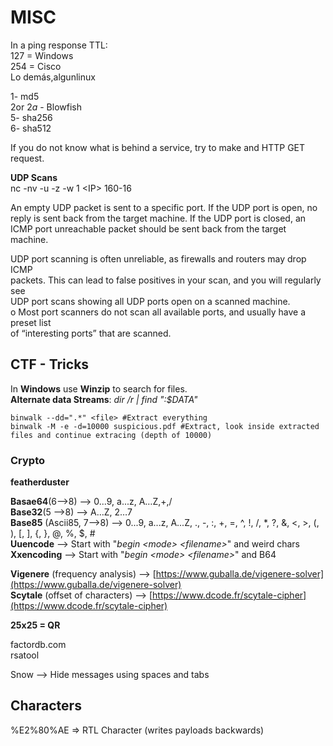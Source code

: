 # MISC

In a ping response TTL:  
127 = Windows  
254 = Cisco  
Lo demás,algunlinux

$1$- md5  
$2$or $2a$ - Blowfish  
$5$- sha256  
$6$- sha512

If you do not know what is behind a service, try to make and HTTP GET request.

**UDP Scans**  
nc -nv -u -z -w 1 &lt;IP&gt; 160-16

An empty UDP packet is sent to a specific port. If the UDP port is open, no reply is sent back from the target machine. If the UDP port is closed, an ICMP port unreachable packet should be sent back from the target machine.  


UDP port scanning is often unreliable, as firewalls and routers may drop ICMP  
 packets. This can lead to false positives in your scan, and you will regularly see  
 UDP port scans showing all UDP ports open on a scanned machine.  
 o Most port scanners do not scan all available ports, and usually have a preset list  
 of “interesting ports” that are scanned.

## CTF - Tricks

In **Windows** use **Winzip** to search for files.  
**Alternate data Streams**: _dir /r \| find ":$DATA"_  


```text
binwalk --dd=".*" <file> #Extract everything
binwalk -M -e -d=10000 suspicious.pdf #Extract, look inside extracted files and continue extracing (depth of 10000)
```

### Crypto

**featherduster**  


**Basae64**\(6—&gt;8\) —&gt; 0...9, a...z, A…Z,+,/  
**Base32**\(5 —&gt;8\) —&gt; A…Z, 2…7  
**Base85** \(Ascii85, 7—&gt;8\) —&gt; 0...9, a...z, A...Z, ., -, :, +, =, ^, !, /, \*, ?, &, &lt;, &gt;, \(, \), \[, \], {, }, @, %, $, \#  
**Uuencode** --&gt; Start with "_begin &lt;mode&gt; &lt;filename&gt;_" and weird chars  
**Xxencoding** --&gt; Start with "_begin &lt;mode&gt; &lt;filename&gt;_" and B64  
  
**Vigenere** \(frequency analysis\) —&gt; [https://www.guballa.de/vigenere-solver](https://www.guballa.de/vigenere-solver)  
**Scytale** \(offset of characters\) —&gt; [https://www.dcode.fr/scytale-cipher](https://www.dcode.fr/scytale-cipher)

**25x25 = QR**

factordb.com  
rsatool

Snow --&gt; Hide messages using spaces and tabs

## Characters

%E2%80%AE =&gt; RTL Character \(writes payloads backwards\)

